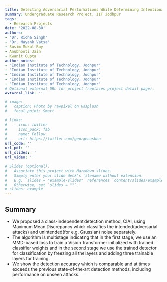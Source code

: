 ```yaml
---
title: Detecting Adversarial Perturbations While Determining Intentional and Unintentional Noises
summary: Undergraduate Research Project, IIT Jodhpur
tags:
  - Research Projects
date: '2022-08-30'
authors: 
- "Dr. Richa Singh"
- "Dr. Mayank Vatsa"
- Susim Mukul Roy
- Anubhooti Jain
- Kwanit Gupta
author_notes:
- "Indian Institute of Technology, Jodhpur"
- "Indian Institute of Technology, Jodhpur"
- "Indian Institute of Technology, Jodhpur"
- "Indian Institute of Technology, Jodhpur"
- "Indian Institute of Technology, Jodhpur"
# Optional external URL for project (replaces project detail page).
external_link: ''

# image:
#   caption: Photo by rawpixel on Unsplash
#   focal_point: Smart

# links:
#   - icon: twitter
#     icon_pack: fab
#     name: Follow
#     url: https://twitter.com/georgecushen
url_code: ''
url_pdf: ''
url_slides: ''
url_video: ''

# Slides (optional).
#   Associate this project with Markdown slides.
#   Simply enter your slide deck's filename without extension.
#   E.g. `slides = "example-slides"` references `content/slides/example-slides.md`.
#   Otherwise, set `slides = ""`.
# slides: example
---
```


## Summary 
- We proposed a class-independent detection method, CIAI, using Maximum Mean Discrepancy which classifies the intended(adversarial attacks) and unintended(for e.g. Gaussian) noise separately.
- The algorithm is multistage indicating that in the first stage, we use an MMD-based loss to train a Vision
Transformer initialized with trained classifier weights and in the second stage we use the trained detector for classification by freezing all the layers and adding three trainable layers for training.
- We show the detection accuracy which is comparable and at times exceeds the previous state-of-the-art detection methods, including performance on unseen attacks.